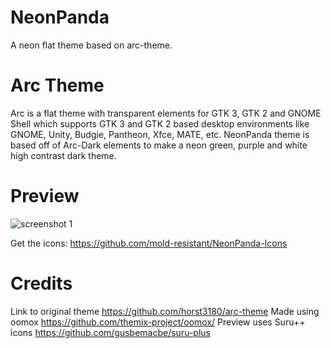 # NeonPanda
A neon flat theme based on arc-theme.

# Arc Theme

Arc is a flat theme with transparent elements for GTK 3, GTK 2 and GNOME Shell which supports GTK 3 and GTK 2 based desktop environments like GNOME, Unity, Budgie, Pantheon, Xfce, MATE, etc. NeonPanda theme is based off of Arc-Dark elements to make a neon green, purple and white high contrast dark theme.

# Preview
![screenshot 1][ss]

[ss]: https://i.imgur.com/Zb2kbl3.png "NeonPanda theme"

Get the icons: https://github.com/mold-resistant/NeonPanda-Icons
 
 
# Credits
Link to original theme https://github.com/horst3180/arc-theme
Made using oomox https://github.com/themix-project/oomox/ Preview uses Suru++ icons https://github.com/gusbemacbe/suru-plus

